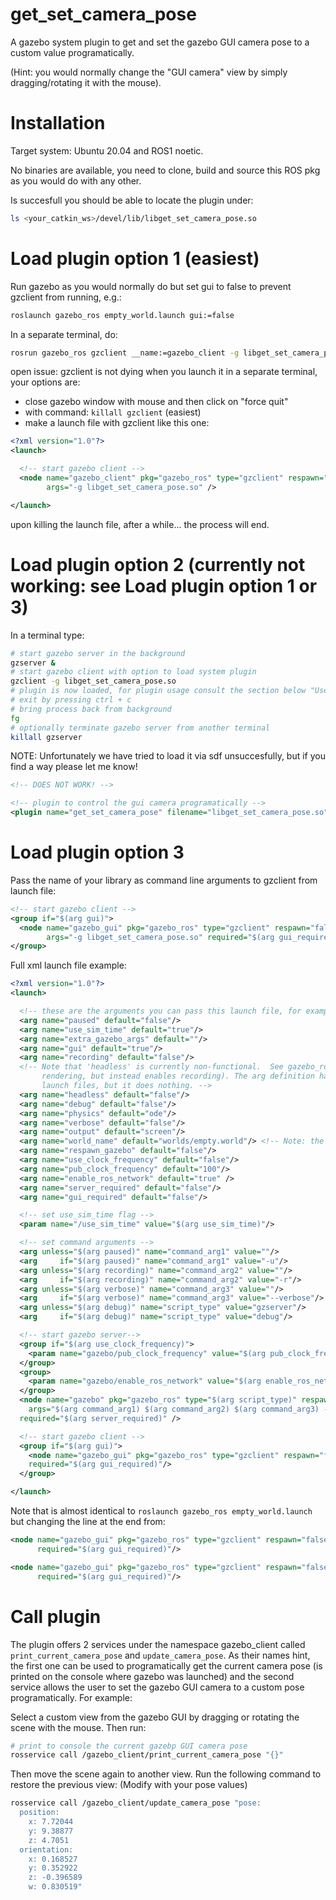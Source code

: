 # get_set_camera_pose

A gazebo system plugin to get and set the gazebo GUI camera pose to a custom value programatically.

(Hint: you would normally change the "GUI camera" view by simply dragging/rotating it with the mouse).

# Installation

Target system: Ubuntu 20.04 and ROS1 noetic.

No binaries are available, you need to clone, build and source this ROS pkg as you would do
with any other.

Is succesfull you should be able to locate the plugin under:

```bash
ls <your_catkin_ws>/devel/lib/libget_set_camera_pose.so
```

# Load plugin option 1 (easiest)

Run gazebo as you would normally do but set gui to false to prevent gzclient from running, e.g.:

```bash
roslaunch gazebo_ros empty_world.launch gui:=false
```

In a separate terminal, do:

```bash
rosrun gazebo_ros gzclient __name:=gazebo_client -g libget_set_camera_pose.so
```

open issue: gzclient is not dying when you launch it in a separate terminal, your options are:

- close gazebo window with mouse and then click on "force quit"
- with command: ```killall gzclient``` (easiest)
- make a launch file with gzclient like this one:

```xml
<?xml version="1.0"?>
<launch>

  <!-- start gazebo client -->
  <node name="gazebo_client" pkg="gazebo_ros" type="gzclient" respawn="false" output="screen"
        args="-g libget_set_camera_pose.so" />

</launch>
```

upon killing the launch file, after a while... the process will end.

# Load plugin option 2 (currently not working: see Load plugin option 1 or 3)

In a terminal type:

```bash
# start gazebo server in the background
gzserver &
# start gazebo client with option to load system plugin
gzclient -g libget_set_camera_pose.so
# plugin is now loaded, for plugin usage consult the section below "Use plugin"
# exit by pressing ctrl + c
# bring process back from background
fg
# optionally terminate gazebo server from another terminal
killall gzserver
```

NOTE: Unfortunately we have tried to load it via sdf unsuccesfully, but if you find a way please let me know!

```xml
<!-- DOES NOT WORK! -->

<!-- plugin to control the gui camera programatically -->
<plugin name="get_set_camera_pose" filename="libget_set_camera_pose.so"/>
```

# Load plugin option 3

Pass the name of your library as command line arguments to gzclient from launch file:

```xml
<!-- start gazebo client -->
<group if="$(arg gui)">
  <node name="gazebo_gui" pkg="gazebo_ros" type="gzclient" respawn="false" output="$(arg output)"
        args="-g libget_set_camera_pose.so" required="$(arg gui_required)"/>
</group>
```

Full xml launch file example:

```xml
<?xml version="1.0"?>
<launch>

  <!-- these are the arguments you can pass this launch file, for example paused:=true -->
  <arg name="paused" default="false"/>
  <arg name="use_sim_time" default="true"/>
  <arg name="extra_gazebo_args" default=""/>
  <arg name="gui" default="true"/>
  <arg name="recording" default="false"/>
  <!-- Note that 'headless' is currently non-functional.  See gazebo_ros_pkgs issue #491 (-r arg does not disable
       rendering, but instead enables recording). The arg definition has been left here to prevent breaking downstream
       launch files, but it does nothing. -->
  <arg name="headless" default="false"/>
  <arg name="debug" default="false"/>
  <arg name="physics" default="ode"/>
  <arg name="verbose" default="false"/>
  <arg name="output" default="screen"/>
  <arg name="world_name" default="worlds/empty.world"/> <!-- Note: the world_name is with respect to GAZEBO_RESOURCE_PATH environmental variable -->
  <arg name="respawn_gazebo" default="false"/>
  <arg name="use_clock_frequency" default="false"/>
  <arg name="pub_clock_frequency" default="100"/>
  <arg name="enable_ros_network" default="true" />
  <arg name="server_required" default="false"/>
  <arg name="gui_required" default="false"/>

  <!-- set use_sim_time flag -->
  <param name="/use_sim_time" value="$(arg use_sim_time)"/>

  <!-- set command arguments -->
  <arg unless="$(arg paused)" name="command_arg1" value=""/>
  <arg     if="$(arg paused)" name="command_arg1" value="-u"/>
  <arg unless="$(arg recording)" name="command_arg2" value=""/>
  <arg     if="$(arg recording)" name="command_arg2" value="-r"/>
  <arg unless="$(arg verbose)" name="command_arg3" value=""/>
  <arg     if="$(arg verbose)" name="command_arg3" value="--verbose"/>
  <arg unless="$(arg debug)" name="script_type" value="gzserver"/>
  <arg     if="$(arg debug)" name="script_type" value="debug"/>

  <!-- start gazebo server-->
  <group if="$(arg use_clock_frequency)">
    <param name="gazebo/pub_clock_frequency" value="$(arg pub_clock_frequency)" />
  </group>
  <group>
    <param name="gazebo/enable_ros_network" value="$(arg enable_ros_network)" />
  </group>
  <node name="gazebo" pkg="gazebo_ros" type="$(arg script_type)" respawn="$(arg respawn_gazebo)" output="$(arg output)"
	args="$(arg command_arg1) $(arg command_arg2) $(arg command_arg3) -e $(arg physics) $(arg extra_gazebo_args) $(arg world_name)"
  required="$(arg server_required)" />

  <!-- start gazebo client -->
  <group if="$(arg gui)">
    <node name="gazebo_gui" pkg="gazebo_ros" type="gzclient" respawn="false" output="$(arg output)" args="-g libget_set_camera_pose.so"
    required="$(arg gui_required)"/>
  </group>

</launch>
```

Note that is almost identical to ```roslaunch gazebo_ros empty_world.launch``` but changing the line at the end from:

```xml
<node name="gazebo_gui" pkg="gazebo_ros" type="gzclient" respawn="false" output="$(arg output)" args="$(arg command_arg3)"
      required="$(arg gui_required)"/>
```

```xml
<node name="gazebo_gui" pkg="gazebo_ros" type="gzclient" respawn="false" output="$(arg output)" args="-g libget_set_camera_pose.so"
      required="$(arg gui_required)"/>
```

# Call plugin

The plugin offers 2 services under the namespace gazebo_client called ```print_current_camera_pose```
and ```update_camera_pose```. As their names hint, the first one can be used to programatically get the
current camera pose (is printed on the console where gazebo was launched) and the second service allows
the user to set the gazebo GUI camera to a custom pose programatically. For example:

Select a custom view from the gazebo GUI by dragging or rotating the scene with the mouse. Then run:

```bash
# print to console the current gazebp GUI camera pose
rosservice call /gazebo_client/print_current_camera_pose "{}"
```

Then move the scene again to another view. Run the following command to restore the previous view:
(Modify with your pose values)

```bash
rosservice call /gazebo_client/update_camera_pose "pose:
  position:
    x: 7.72044
    y: 9.38877
    z: 4.7051
  orientation:
    x: 0.168527
    y: 0.352922
    z: -0.396589
    w: 0.830519"
```

